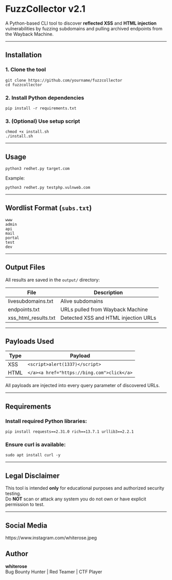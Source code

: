 

  <h1>FuzzCollector v2.1</h1>
  <p>A Python-based CLI tool to discover <strong>reflected XSS</strong> and <strong>HTML injection</strong> vulnerabilities by fuzzing subdomains and pulling archived endpoints from the Wayback Machine.</p>

  <hr>

  <h2> Installation</h2>

  <h3>1. Clone the tool</h3>
  <pre><code>git clone https://github.com/yourname/fuzzcollector
cd fuzzcollector</code></pre>

  <h3>2. Install Python dependencies</h3>
  <pre><code>pip install -r requirements.txt</code></pre>

  <h3>3. (Optional) Use setup script</h3>
  <pre><code>chmod +x install.sh
./install.sh</code></pre>

  <hr>

  <h2> Usage</h2>

  <pre><code>python3 redhet.py target.com</code></pre>

  <p> Example:</p>
  <pre><code>python3 redhet.py testphp.vulnweb.com</code></pre>

  <hr>

  <h2> Wordlist Format (<code>subs.txt</code>)</h2>
  <pre><code>www
admin
api
mail
portal
test
dev</code></pre>

  <hr>

  <h2> Output Files</h2>
  <p>All results are saved in the <code>output/</code> directory:</p>
  <table>
    <thead>
      <tr><th>File</th><th>Description</th></tr>
    </thead>
    <tbody>
      <tr><td>livesubdomains.txt</td><td>Alive subdomains</td></tr>
      <tr><td>endpoints.txt</td><td>URLs pulled from Wayback Machine</td></tr>
      <tr><td>xss_html_results.txt</td><td>Detected XSS and HTML injection URLs</td></tr>
    </tbody>
  </table>

  <hr>

  <h2> Payloads Used</h2>
  <table>
    <thead>
      <tr><th>Type</th><th>Payload</th></tr>
    </thead>
    <tbody>
      <tr><td>XSS</td><td><code>&lt;script&gt;alert(1337)&lt;/script&gt;</code></td></tr>
      <tr><td>HTML</td><td><code>&lt;/a&gt;&lt;a href="https://bing.com"&gt;click&lt;/a&gt;</code></td></tr>
    </tbody>
  </table>
  <p>All payloads are injected into every query parameter of discovered URLs.</p>

  <hr>

  <h2> Requirements</h2>

  <h3>Install required Python libraries:</h3>
  <pre><code>pip install requests==2.31.0 rich==13.7.1 urllib3==2.2.1</code></pre>

  <h3>Ensure curl is available:</h3>
  <pre><code>sudo apt install curl -y</code></pre>

  <hr>

  <h2> Legal Disclaimer</h2>
  <p>This tool is intended <strong>only</strong> for educational purposes and authorized security testing. <br>
  Do <strong>NOT</strong> scan or attack any system you do not own or have explicit permission to test.</p>

  <hr>

  <h2> Social Media</h2>
  https://www.instagram.com/whiterose.jpeg

  <h2> Author</h2>
  <p><strong>whiterose</strong><br>
  Bug Bounty Hunter | Red Teamer | CTF Player</p>

</body>
</html>
